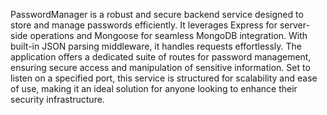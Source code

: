 PasswordManager is a robust and secure backend service designed to store and manage passwords efficiently. It leverages Express for server-side operations and Mongoose for seamless MongoDB integration. With built-in JSON parsing middleware, it handles requests effortlessly. The application offers a dedicated suite of routes for password management, ensuring secure access and manipulation of sensitive information. Set to listen on a specified port, this service is structured for scalability and ease of use, making it an ideal solution for anyone looking to enhance their security infrastructure.
